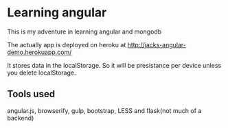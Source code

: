 # Learning angular
This is my adventure in learning angular and mongodb

The actually app is deployed on heroku at http://jacks-angular-demo.herokuapp.com/

It stores data in the localStorage. So it will be presistance per device unless you delete localStorage.

## Tools used
angular.js, browserify, gulp, bootstrap, LESS and flask(not much of a backend)

